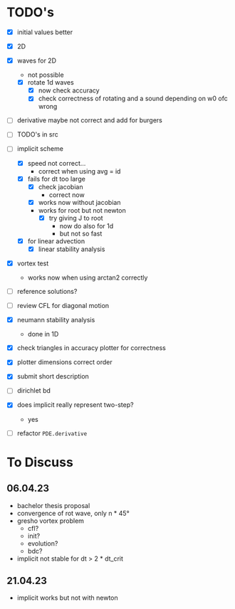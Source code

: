 # TODO's
- [x] initial values better
- [x] 2D
- [x] waves for 2D
  - not possible
  - [x] rotate 1d waves
    - [x] now check accuracy
    - [x] check correctness of rotating and a sound depending on w0 ofc wrong
- [ ] derivative maybe not correct and add for burgers
- [ ] TODO's in src
- [ ] implicit scheme
  - [x] speed not correct...
    - correct when using avg = id
  - [x] fails for dt too large
    - [x] check jacobian
      - correct now
    - [x] works now without jacobian
    - works for root but not newton
      - [x] try giving J to root
        - now do also for 1d
        - but not so fast
  - [x] for linear advection
    - [x] linear stability analysis
- [x] vortex test
  - works now when using arctan2 correctly
- [ ] reference solutions?
- [ ] review CFL for diagonal motion
- [x] neumann stability analysis
  - done in 1D
- [x] check triangles in accuracy plotter for correctness
- [x] plotter dimensions correct order
- [x] submit short description
- [ ] dirichlet bd
- [x] does implicit really represent two-step?
  - yes
- [ ] refactor `PDE.derivative`


# To Discuss
## 06.04.23
- bachelor thesis proposal
- convergence of rot wave, only n * 45°
- gresho vortex problem
  - cfl?
  - init?
  - evolution?
  - bdc?
- implicit not stable for dt > 2 * dt_crit
## 21.04.23
- implicit works but not with newton